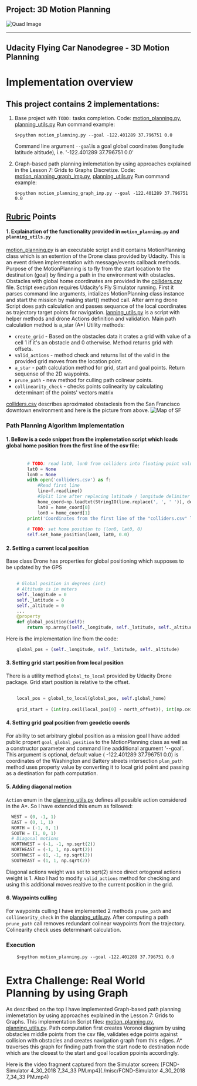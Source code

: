 ## Project: 3D Motion Planning

![Quad Image](./misc/enroute.png)

---

## Udacity Flying Car Nanodegree  - 3D Motion Planning


# Implementation overview

## This project contains 2 implementations:
1. Base project with `TODO:` tasks completion. Code: [motion_planning.py](./motion_planning.py), [planning_utils.py](./planning_utils.py)
	Run command example:
    ```
    $>python motion_planning.py --goal -122.401289 37.796751 0.0
    ```
    Command line argument `--goal`is a goal global coordinates (longitude latitude altitude), i.e. '-122.401289 37.796751 0.0'

2. Graph-based path planning imlemetation by using approaches explained in the Lesson 7: Grids to Graphs Discretize. Code: [motion_planning_graph_imp.py](./motion_planning_graph_imp.py), [planning_utils.py](./planning_utils_graph_imp.py)
    Run command example:
    ```
    $>python motion_planning_graph_imp.py --goal -122.401289 37.796751 0.0
    ```


## [Rubric](https://review.udacity.com/#!/rubrics/1534/view) Points 

#### 1. Explaination of the functionality provided in `motion_planning.py` and `planning_utils.py`
 [motion_planning.py](./motion_planning.py) is an executable script and it contains MotionPlanning class which is an extention of the Drone class provided by Udacity. This is an event driven implementation with message/events callback methods. Purpose of the MotionPlanning is to fly from the start location to the destination (goal) by finding a path in the environment with obstacles. Obstacles with global home coordinates are provided in the [colliders.csv](./colliders.csv) file. Sctript execution requires Udacity's Fly Simulator running. First it parses command line arguments, intializes MotionPlanning class instance and start the mission by making start() method call. After arming drone Script does path calculation and passes sequance of the local coordinates as trajectory target points for navigation. 
 [lanning_utils.py](/planning_utils.py) is a script with helper methods and drone Actions definition and validation. Main path calculation method is a_star (A*) 
 Utility methods:
- `create_grid` - Based on the obstacles data it crates a grid with value of a cell 1 if it's an obstacle and 0 otherwise. Method returns grid with offsets.
- `valid_actions` - method check and returns list of the valid in the provided grid moves from the location point.
- `a_star` - path calculation method for grid, start and goal points. Return sequense of the 2D waypoints.
-  `prune_path` - new method for culling path colinear points.
-  `collinearity_check` - checks points colinearity by calculating determinant of the points' vectors matrix
 
[colliders.csv](./colliders.csv) describes aproximated obstaclesis from the San Francisco downtown environment and here is the picture from above. 
![Map of SF](./misc/map.png)

### Path Planning Algorithm Implementation

#### 1. Bellow is a code snippet from the implemetation script which loads global home position from the first line of the csv file:
```Python
		
        # TODO: read lat0, lon0 from colliders into floating point values
        lat0 = None
        lon0 = None
        with open('colliders.csv') as f:
            #Read first line
            line=f.readline()
            #Split line after replacing latitude / longitude delimiter comma to whitespace for numpy 
            home_coord=np.loadtxt(StringIO(line.replace(', ', ' ')), delimiter=' ', usecols=(1, 3), unpack=True)
            lat0 = home_coord[0]
            lon0 = home_coord[1]
        print('Coordinates from the first line of the "colliders.csv" lat0 = {0},  lon0 ={1}'.format(lat0, lon0))
        
        # TODO: set home position to (lon0, lat0, 0)
        self.set_home_position(lon0, lat0, 0.0)
```


#### 2. Setting a current local position
Base class Drone has properties for global positioning which supposes to be updated by the GPS
```Python
    
    # Global position in degrees (int)
    # Altitude is in meters
    self._longitude = 0
    self._latitude = 0
    self._altitude = 0
	...
    @property
    def global_position(self):
        return np.array([self._longitude, self._latitude, self._altitude])

```
Here is the implementation line from the code:
```Python
	global_pos = (self._longitude, self._latitude, self._altitude)
```

#### 3. Setting grid start position from local position
There is a utility method `global_to_local` provided by Udacity Drone package. Grid start position is relative to the offset.
```Python
	
    local_pos = global_to_local(global_pos, self.global_home)
    
    grid_start = (int(np.ceil(local_pos[0] - north_offset)), int(np.ceil(local_pos[1] - east_offset)))
```

#### 4. Setting grid goal position from geodetic coords
For ability to set arbitrary global position as a mission goal I have added public propert `goal_global_position` to the MotionPlanning class as well as a constructor parameter and command line aadditional argument '--goal'.  This argument is optional, default value ( -122.401289 37.796751 0.0) is coordinates of the Washington and Battery streets intersection  `plan_path` method uses property value by converting it to local grid poiint and passing as a destination for path computation.

#### 5. Adding diagonal motion 
`Action` enum in the [planning_utils.py](./planning_utils_graph_imp.py) defines all possible action considered in the A*. So I have extended this enum as followed:
```Python
  WEST = (0, -1, 1)
  EAST = (0, 1, 1)
  NORTH = (-1, 0, 1)
  SOUTH = (1, 0, 1)
  # Diagonal motions
  NORTHWEST = (-1, -1, np.sqrt(2))
  NORTHEAST = (-1, 1, np.sqrt(2))
  SOUTHWEST = (1, -1, np.sqrt(2))
  SOUTHEAST = (1, 1, np.sqrt(2))
```
Diagonal actions weight was set to sqrt(2) since direct ortogonal actions weight is 1. Also I had to modify `valid_actions` method for checking and using this additional moves realtive to the current position in the grid.

#### 6. Waypoints culling 
For waypoints culling I have implemented 2 methods `prune_path` and  `collinearity_check` in the [planning_utils.py](./planning_utils_graph_imp.py). After computing a path `prune_path`  call removes redundant colinear waypoints from the trajectory. Colinearity check uses determinant calculation.



### Execution
```
    $>python motion_planning.py --goal -122.401289 37.796751 0.0
```

# Extra Challenge: Real World Planning by using Graph

As described on the top I have implemented Graph-based path planning imlemetation by using approaches explained in the Lesson 7: Grids to Graphs. This implementation Script files: [motion_planning.py](./motion_planning.py), [planning_utils.py](./planning_utils.py). 
Path computation first creates Voronoi diagram by using obstacles middle points from the csv file, validates edge points against collision with obstacles  and creates navigation graph from this edges. 
A* traverses this graph for finding path from the start node to destination node which are the closest to the start and goal location ppoints accordingly.

Here is the video fragment captured from the Simulator screen:
[FCND-Simulator 4_30_2018 7_34_33 PM.mp4](./misc/FCND-Simulator 4_30_2018 7_34_33 PM.mp4)
